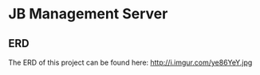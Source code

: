 # JB Management Server

## ERD
The ERD of this project can be found here: http://i.imgur.com/ye86YeY.jpg

